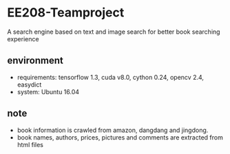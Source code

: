 # EE208-Teamproject
A search engine based on text and image search for better book searching experience

## environment
- requirements: tensorflow 1.3, cuda v8.0, cython 0.24, opencv 2.4, easydict
- system: Ubuntu 16.04

## note
- book information is crawled from amazon, dangdang and jingdong.
- book names, authors, prices, pictures and comments are extracted from html files